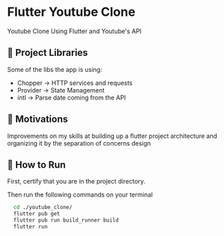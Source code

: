 # Flutter Youtube Clone

Youtube Clone Using Flutter and Youtube's API

## 📙 Project Libraries

Some of the libs the app is using:
- Chopper -> HTTP services and requests
- Provider -> State Management
- intl -> Parse date coming from the API

## 🦾 Motivations

Improvements on my skills at building up a flutter project architecture and organizing it by the separation of concerns design

## 🏃 How to Run

First, certify that you are in the project directory.

Then run the following commands on your terminal

```bash
  cd ./youtube_clone/
  flutter pub get
  flutter pub run build_runner build
  flutter run
```
